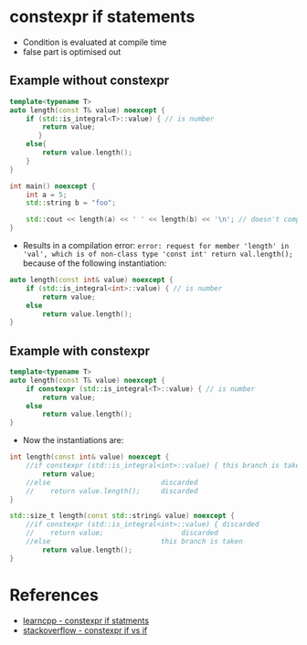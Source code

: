 # constexpr if statements
* Condition is evaluated at compile time
* false part is optimised out

## Example without constexpr
```cpp
template<typename T>
auto length(const T& value) noexcept {
    if (std::is_integral<T>::value) { // is number
        return value;
       }
    else{
        return value.length();
    }
}

int main() noexcept {
    int a = 5;
    std::string b = "foo";

    std::cout << length(a) << ' ' << length(b) << '\n'; // doesn't compile
}
```
* Results in a compilation error: `error: request for member 'length' in 'val', which is of non-class type 'const int' return val.length();` because of the following instantiation:
```cpp
auto length(const int& value) noexcept {
    if (std::is_integral<int>::value) { // is number
        return value;
    else
        return value.length();
}
```

## Example with constexpr
```cpp
template<typename T>
auto length(const T& value) noexcept {
    if constexpr (std::is_integral<T>::value) { // is number
        return value;
    else
        return value.length();
}
```
* Now the instantiations are:
```cpp
int length(const int& value) noexcept {
    //if constexpr (std::is_integral<int>::value) { this branch is taken
        return value;
    //else                           discarded
    //    return value.length();     discarded
}

std::size_t length(const std::string& value) noexcept {
    //if constexpr (std::is_integral<int>::value) { discarded
    //    return value;                   discarded
    //else                           this branch is taken
        return value.length();
}
```

# References
* [learncpp - constexpr if statments](https://www.learncpp.com/cpp-tutorial/constexpr-if-statements/)
* [stackoverflow - constexpr if vs if](https://stackoverflow.com/questions/43434491/difference-between-if-constexpr-vs-if)

